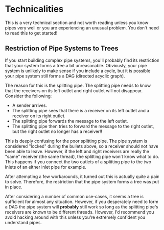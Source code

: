 Technicalities
==============

This is a very technical section and not worth reading unless you know pipes very well or you are experiencing an unusual problem.
You don't need to read this to get started!

Restriction of Pipe Systems to Trees
------------------------------------

If you start building complex pipe systems, you'll probably find its restriction that your system forms a tree a bit unreasonable. Obviously, your pipe system is unlikely to make sense if you include a cycle, but it is possible your pipe system still forms a DAG (directed acyclic graph).

The reason for this is the splitting pipe. The splitting pipe needs to know that the receivers on its left outlet and right outlet will not disappear. Consider the following:
* A sender arrives.
* The splitting pipe sees that there is a receiver on its left outlet and a receiver on its right outlet.
* The splitting pipe forwards the message to the left outlet.
* The splitting pipe then tries to forward the message to the right outlet, but the right outlet no longer has a receiver!!

This is deeply confusing for the poor splitting pipe. The pipe system is considered "locked" during the bullets above, so a receiver should not have been able to leave. However, if the left and right receivers are really the "same" receiver (the same thread), the splitting pipe won't know what to do. This happens if you connect the two outlets of a splitting pipe to the two inlets of an either inlet pipe for example.

After attempting a few workarounds, it turned out this is actually quite a pain to solve. Therefore, the restriction that the pipe system forms a tree was put in place.

After considering a number of common use-cases, it seems a tree is sufficient for almost any situation. However, if you desperately need to form a DAG the pipe system will **probably** still work so long as the splitting pipe's receivers are known to be different threads. However, I'd recommend you avoid hacking around with this unless you're extremely confident you understand pipes.


